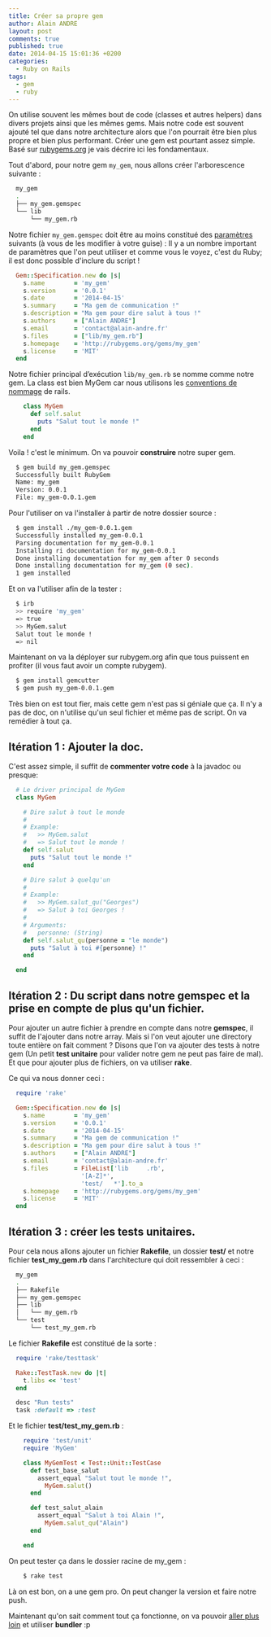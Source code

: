 ```yaml
---
title: Créer sa propre gem
author: Alain ANDRE
layout: post
comments: true
published: true
date: 2014-04-15 15:01:36 +0200
categories:
  - Ruby on Rails
tags:
  - gem
  - ruby
---
```

On utilise souvent les mêmes bout de code (classes et autres helpers) dans divers projets ainsi que les mêmes gems. Mais notre code est souvent ajouté tel que dans notre architecture alors que l'on pourrait être bien plus propre et bien plus performant. Créer une gem est pourtant assez simple. Basé sur [rubygems.org][1] je vais décrire ici les fondamentaux.

Tout d'abord, pour notre gem `my_gem`, nous allons créer l'arborescence suivante :

```bash ls my_gem
  my_gem
  .
  ├── my_gem.gemspec
  └── lib
      └── my_gem.rb
```

Notre fichier `my_gem.gemspec` doit être au moins constitué des [paramètres][2] suivants (à vous de les modifier à votre guise) : Il y a un nombre important de paramètres que l'on peut utiliser et comme vous le voyez, c'est du Ruby; il est donc possible d'inclure du script !

```ruby my_gem.gemspec
  Gem::Specification.new do |s|
    s.name        = 'my_gem'
    s.version     = '0.0.1'
    s.date        = '2014-04-15'
    s.summary     = "Ma gem de communication !"
    s.description = "Ma gem pour dire salut à tous !"
    s.authors     = ["Alain ANDRE"]
    s.email       = 'contact@alain-andre.fr'
    s.files       = ["lib/my_gem.rb"]
    s.homepage    = 'http://rubygems.org/gems/my_gem'
    s.license     = 'MIT'
  end
```

Notre fichier principal d’exécution `lib/my_gem.rb` se nomme comme notre gem. La class est bien MyGem car nous utilisons les [conventions de nommage][3] de rails.

```ruby lib/my_gem.rb
    class MyGem
      def self.salut
        puts "Salut tout le monde !"
      end
    end
```

Voila ! c'est le minimum. On va pouvoir **construire** notre super gem.

```bash
  $ gem build my_gem.gemspec
  Successfully built RubyGem
  Name: my_gem
  Version: 0.0.1
  File: my_gem-0.0.1.gem
```

Pour l'utiliser on va l'installer à partir de notre dossier source :
```bash
  $ gem install ./my_gem-0.0.1.gem
  Successfully installed my_gem-0.0.1
  Parsing documentation for my_gem-0.0.1
  Installing ri documentation for my_gem-0.0.1
  Done installing documentation for my_gem after 0 seconds
  Done installing documentation for my_gem (0 sec).
  1 gem installed
```

Et on va l'utiliser afin de la tester :
```bash
  $ irb
  >> require 'my_gem'
  => true
  >> MyGem.salut
  Salut tout le monde !
  => nil
```

Maintenant on va la déployer sur rubygem.org afin que tous puissent en profiter (il vous faut avoir un compte rubygem).
```bash
  $ gem install gemcutter
  $ gem push my_gem-0.0.1.gem
```

Très bien on est tout fier, mais cette gem n'est pas si géniale que ça. Il n'y a pas de doc, on n'utilise qu'un seul fichier et même pas de script. On va remédier à tout ça.

## Itération 1 : Ajouter la doc.

C'est assez simple, il suffit de **commenter votre code** à la javadoc ou presque:
```ruby my_gem.rb
  # Le driver principal de MyGem
  class MyGem

    # Dire salut à tout le monde
    #
    # Example:
    #   >> MyGem.salut
    #   => Salut tout le monde !
    def self.salut
      puts "Salut tout le monde !"
    end

    # Dire salut à quelqu'un
    #
    # Example:
    #   >> MyGem.salut_qu("Georges")
    #   => Salut à toi Georges !
    #
    # Arguments:
    #   personne: (String)
    def self.salut_qu(personne = "le monde")
      puts "Salut à toi #{personne} !"
    end

  end
```

## Itération 2 : Du script dans notre gemspec et la prise en compte de plus qu'un fichier.

Pour ajouter un autre fichier à prendre en compte dans notre **gemspec**, il suffit de l'ajouter dans notre array. Mais si l'on veut ajouter une directory toute entière on fait comment ? Disons que l'on va ajouter des tests à notre gem (Un petit **test unitaire** pour valider notre gem ne peut pas faire de mal). Et que pour ajouter plus de fichiers, on va utiliser **rake**.

Ce qui va nous donner ceci :
```ruby my_gem.gemspec
  require 'rake'

  Gem::Specification.new do |s|
    s.name        = 'my_gem'
    s.version     = '0.0.1'
    s.date        = '2014-04-15'
    s.summary     = "Ma gem de communication !"
    s.description = "Ma gem pour dire salut à tous !"
    s.authors     = ["Alain ANDRE"]
    s.email       = 'contact@alain-andre.fr'
    s.files       = FileList['lib     .rb',
                    '[A-Z]*',
                    'test/   *'].to_a
    s.homepage    = 'http://rubygems.org/gems/my_gem'
    s.license     = 'MIT'
  end
```

## Itération 3 : créer les tests unitaires.

Pour cela nous allons ajouter un fichier **Rakefile**, un dossier **test/** et notre fichier **test\_my\_gem.rb** dans l'architecture qui doit ressembler à ceci :
```bash ls my_gem
  my_gem
  .
  ├── Rakefile
  ├── my_gem.gemspec
  ├── lib
  │   └── my_gem.rb
  └── test
      └── test_my_gem.rb
```

Le fichier **Rakefile** est constitué de la sorte :
```ruby Rakefile
  require 'rake/testtask'

  Rake::TestTask.new do |t|
    t.libs << 'test'
  end

  desc "Run tests"
  task :default => :test
```

Et le fichier **test/test\_my\_gem.rb** :
```ruby test_my_gem.rb
    require 'test/unit'
    require 'MyGem'

    class MyGemTest < Test::Unit::TestCase
      def test_base_salut
        assert_equal "Salut tout le monde !",
          MyGem.salut()
      end

      def test_salut_alain
        assert_equal "Salut à toi Alain !",
          MyGem.salut_qu("Alain")
      end

    end
```

On peut tester ça dans le dossier racine de my_gem :
```bash
    $ rake test
```

Là on est bon, on a une gem pro. On peut changer la version et faire notre push.

Maintenant qu'on sait comment tout ça fonctionne, on va pouvoir [aller plus loin][4] et utiliser **bundler** :p

 [1]: http://guides.rubygems.org/
 [2]: http://guides.rubygems.org/specification-reference
 [3]: http://guides.rubygems.org/name-your-gem/
 [4]: http://www.alain-andre.fr/?p=1711
